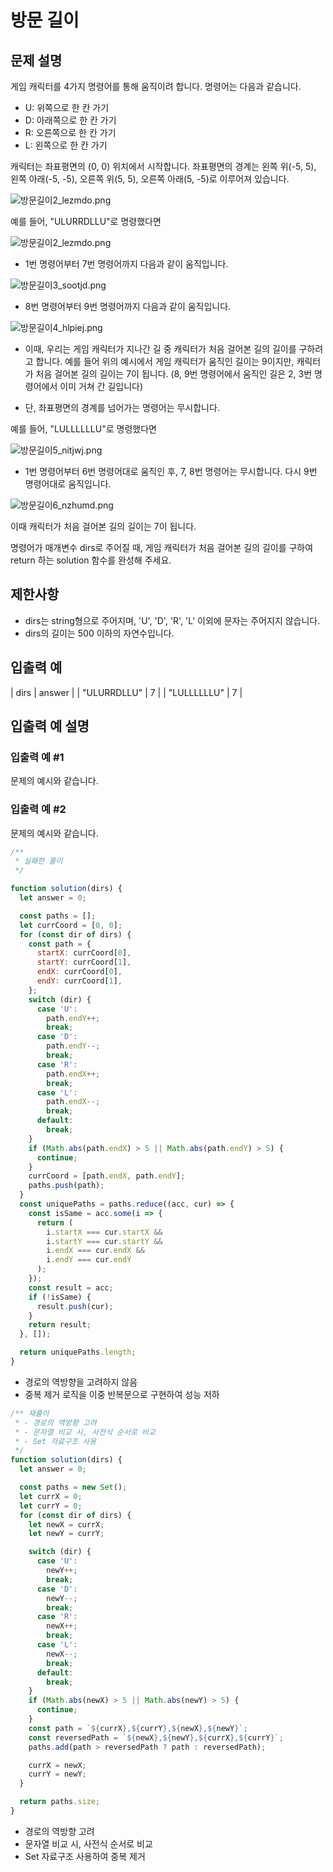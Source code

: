 # 방문 길이

## 문제 설명
게임 캐릭터를 4가지 명령어를 통해 움직이려 합니다. 명령어는 다음과 같습니다.

- U: 위쪽으로 한 칸 가기
- D: 아래쪽으로 한 칸 가기
- R: 오른쪽으로 한 칸 가기
- L: 왼쪽으로 한 칸 가기

캐릭터는 좌표평면의 (0, 0) 위치에서 시작합니다. 좌표평면의 경계는 왼쪽 위(-5, 5), 왼쪽 아래(-5, -5), 오른쪽 위(5, 5), 오른쪽 아래(5, -5)로 이루어져 있습니다.

![방문길이2_lezmdo.png](https://school.programmers.co.kr/learn/courses/30/lessons/49994?language=javascript#:~:text=https%3A//grepp%2Dprogrammers.s3.ap%2Dnortheast%2D2.amazonaws.com/files/production/ace0e7bc%2D9092%2D4b95%2D9bfb%2D3a55a2aa780e/%25E1%2584%2587%25E1%2585%25A1%25E1%2586%25BC%25E1%2584%2586%25E1%2585%25AE%25E1%2586%25AB%25E1%2584%2580%25E1%2585%25B5%25E1%2586%25AF%25E1%2584%258B%25E1%2585%25B51_qpp9l3.png)

예를 들어, "ULURRDLLU"로 명령했다면

![방문길이2_lezmdo.png](https://grepp-programmers.s3.ap-northeast-2.amazonaws.com/files/production/668c7458-e184-472d-9d32-f5d2acca759a/%E1%84%87%E1%85%A1%E1%86%BC%E1%84%86%E1%85%AE%E1%86%AB%E1%84%80%E1%85%B5%E1%86%AF%E1%84%8B%E1%85%B52_lezmdo.png)

- 1번 명령어부터 7번 명령어까지 다음과 같이 움직입니다.

![방문길이3_sootjd.png](https://grepp-programmers.s3.ap-northeast-2.amazonaws.com/files/production/08558e36-d667-4160-bfec-b754c78a7d85/%E1%84%87%E1%85%A1%E1%86%BC%E1%84%86%E1%85%AE%E1%86%AB%E1%84%80%E1%85%B5%E1%86%AF%E1%84%8B%E1%85%B53_sootjd.png)

- 8번 명령어부터 9번 명령어까지 다음과 같이 움직입니다.

![방문길이4_hlpiej.png](https://grepp-programmers.s3.ap-northeast-2.amazonaws.com/files/production/a52af28e-5835-438b-9f40-5467ebf9bf03/%E1%84%87%E1%85%A1%E1%86%BC%E1%84%86%E1%85%AE%E1%86%AB%E1%84%80%E1%85%B5%E1%86%AF%E1%84%8B%E1%85%B54_hlpiej.png)

- 이때, 우리는 게임 캐릭터가 지나간 길 중 캐릭터가 처음 걸어본 길의 길이를 구하려고 합니다. 예를 들어 위의 예시에서 게임 캐릭터가 움직인 길이는 9이지만, 캐릭터가 처음 걸어본 길의 길이는 7이 됩니다. (8, 9번 명령어에서 움직인 길은 2, 3번 명령어에서 이미 거쳐 간 길입니다)

- 단, 좌표평면의 경계를 넘어가는 명령어는 무시합니다.

예를 들어, "LULLLLLLU"로 명령했다면

![방문길이5_nitjwj.png](https://grepp-programmers.s3.ap-northeast-2.amazonaws.com/files/production/f631f005-f8de-4392-a76c-a9ef64b6de08/%E1%84%87%E1%85%A1%E1%86%BC%E1%84%86%E1%85%AE%E1%86%AB%E1%84%80%E1%85%B5%E1%86%AF%E1%84%8B%E1%85%B55_nitjwj.png)

- 1번 명령어부터 6번 명령어대로 움직인 후, 7, 8번 명령어는 무시합니다. 다시 9번 명령어대로 움직입니다.

![방문길이6_nzhumd.png](https://grepp-programmers.s3.ap-northeast-2.amazonaws.com/files/production/35e62f0a-43c6-4142-bec6-6d28fbc57216/%E1%84%87%E1%85%A1%E1%86%BC%E1%84%86%E1%85%AE%E1%86%AB%E1%84%80%E1%85%B5%E1%86%AF%E1%84%8B%E1%85%B56_nzhumd.png)

이때 캐릭터가 처음 걸어본 길의 길이는 7이 됩니다.

명령어가 매개변수 dirs로 주어질 때, 게임 캐릭터가 처음 걸어본 길의 길이를 구하여 return 하는 solution 함수를 완성해 주세요.

## 제한사항
- dirs는 string형으로 주어지며, 'U', 'D', 'R', 'L' 이외에 문자는 주어지지 않습니다.
- dirs의 길이는 500 이하의 자연수입니다.

## 입출력 예

| dirs | answer |
| "ULURRDLLU" | 7 |
| "LULLLLLLU" | 7 |

## 입출력 예 설명

### 입출력 예 #1
문제의 예시와 같습니다.

###   입출력 예 #2
문제의 예시와 같습니다.


```js
/**
 * 실패한 풀이
 */

function solution(dirs) {
  let answer = 0;

  const paths = [];
  let currCoord = [0, 0];
  for (const dir of dirs) {
    const path = {
      startX: currCoord[0],
      startY: currCoord[1],
      endX: currCoord[0],
      endY: currCoord[1],
    };
    switch (dir) {
      case 'U':
        path.endY++;
        break;
      case 'D':
        path.endY--;
        break;
      case 'R':
        path.endX++;
        break;
      case 'L':
        path.endX--;
        break;
      default:
        break;
    }
    if (Math.abs(path.endX) > 5 || Math.abs(path.endY) > 5) {
      continue;
    }
    currCoord = [path.endX, path.endY];
    paths.push(path);
  }
  const uniquePaths = paths.reduce((acc, cur) => {
    const isSame = acc.some(i => {
      return (
        i.startX === cur.startX &&
        i.startY === cur.startY &&
        i.endX === cur.endX &&
        i.endY === cur.endY
      );
    });
    const result = acc;
    if (!isSame) {
      result.push(cur);
    }
    return result;
  }, []);

  return uniquePaths.length;
}
```
- 경로의 역방향을 고려하지 않음
- 중복 제거 로직을 이중 반복문으로 구현하여 성능 저하


```js
/** 재풀이
 * - 경로의 역방향 고려
 * - 문자열 비교 시, 사전식 순서로 비교
 * - Set 자료구조 사용
 */
function solution(dirs) {
  let answer = 0;

  const paths = new Set();
  let currX = 0;
  let currY = 0;
  for (const dir of dirs) {
    let newX = currX;
    let newY = currY;

    switch (dir) {
      case 'U':
        newY++;
        break;
      case 'D':
        newY--;
        break;
      case 'R':
        newX++;
        break;
      case 'L':
        newX--;
        break;
      default:
        break;
    }
    if (Math.abs(newX) > 5 || Math.abs(newY) > 5) {
      continue;
    }
    const path = `${currX},${currY},${newX},${newY}`;
    const reversedPath = `${newX},${newY},${currX},${currY}`;
    paths.add(path > reversedPath ? path : reversedPath);

    currX = newX;
    currY = newY;
  }

  return paths.size;
}

```
- 경로의 역방향 고려
- 문자열 비교 시, 사전식 순서로 비교
- Set 자료구조 사용하여 중복 제거